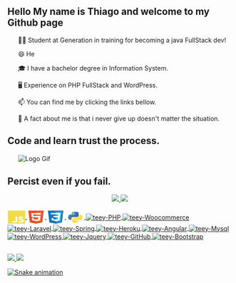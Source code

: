 ## Hello My name is Thiago and welcome to my Github page

<ul>

  👨‍💻 Student at Generation in training for becoming a java FullStack dev!

  😄 He

  🎓 I have a bachelor degree in Information System. 

  🖥️ Experience on PHP FullStack and WordPress.

  📫 You can find me by clicking the links bellow.

  📝 A fact about me is that i never give up doesn't matter the situation.
  
 
</ul>

## Code and learn trust the process.
<ul>
  <img src="https://github.com/teey-tech/teey-tech/blob/main/assets/@teey-tech.gif?raw=true" max-width="1000px" width="1000px" align="center" alt="Logo Gif"></img>
</ul>

## Percist even if you fail.
 <div align="center">
  <a href="https://github.com/teey-tech">
  <img height="150em" src="https://github-readme-stats.vercel.app/api?username=teey-tech&show_icons=true&theme=dracula&include_all_commits=true&count_private=true"/>
  <img height="150em" src="https://github-readme-stats.vercel.app/api/top-langs/?username=teey-tech&layout=compact&langs_count=7&theme=dracula"/>

  </div>
  <div style="display: inline_block"><br>
  <img  align="center" alt="teey-Js" height="30" width="40" src="https://raw.githubusercontent.com/devicons/devicon/master/icons/javascript/javascript-plain.svg">
  <img  align="center" alt="teey-HTML" height="30" width="40" src="https://raw.githubusercontent.com/devicons/devicon/master/icons/html5/html5-original.svg">
  <img  align="center" alt="teey-CSS" height="30" width="40" src="https://raw.githubusercontent.com/devicons/devicon/master/icons/css3/css3-original.svg">
  <img  align="center" alt="teey-Python" height="30" width="40" src="https://raw.githubusercontent.com/devicons/devicon/master/icons/python/python-original.svg">
  <img  align="center"  alt="teey-PHP"  height="30" width="40" src="https://cdn.jsdelivr.net/gh/devicons/devicon/icons/php/php-original.svg" />
  <img  align="center"  alt="teey-Woocommerce"  height="30" width="40" src="https://cdn.jsdelivr.net/gh/devicons/devicon/icons/woocommerce/woocommerce-original-wordmark.svg" />
  <img  align="center"  alt="teey-Laravel"  height="30" width="40" src="https://cdn.jsdelivr.net/gh/devicons/devicon/icons/laravel/laravel-plain-wordmark.svg" />
  <img  align="center"  alt="teey-Spring"  height="30" width="40" src="https://cdn.jsdelivr.net/gh/devicons/devicon/icons/spring/spring-original-wordmark.svg" />
  <img  align="center"  alt="teey-Heroku"  height="30" width="40" src="https://cdn.jsdelivr.net/gh/devicons/devicon/icons/heroku/heroku-plain-wordmark.svg" />
  <img  align="center"  alt="teey-Angular"  height="30" width="40" src="https://cdn.jsdelivr.net/gh/devicons/devicon/icons/angularjs/angularjs-original.svg" />
  <img  align="center"  alt="teey-Mysql"  height="30" width="40" src="https://cdn.jsdelivr.net/gh/devicons/devicon/icons/mysql/mysql-original-wordmark.svg" />
  <img  align="center"  alt="teey-WordPress"  height="30" width="40" src="https://cdn.jsdelivr.net/gh/devicons/devicon/icons/wordpress/wordpress-original.svg" />
  <img  align="center"  alt="teey-Jquery"  height="30" width="40" src="https://cdn.jsdelivr.net/gh/devicons/devicon/icons/jquery/jquery-original-wordmark.svg" />
  <img  align="center"  alt="teey-GitHub"  height="30" width="40" src="https://cdn.jsdelivr.net/gh/devicons/devicon/icons/github/github-original-wordmark.svg" />
  <img  align="center"  alt="teey-Bootstrap"  height="30" width="40"  src="https://cdn.jsdelivr.net/gh/devicons/devicon/icons/bootstrap/bootstrap-plain-wordmark.svg" />




</div>
    
   ##
    
  <div> 
   <a href="https://www.linkedin.com/in/thiago-batista-da-graca/" target="_blank"><img src="https://img.shields.io/badge/-LinkedIn-%230077B5?style=for-the-badge&logo=linkedin&logoColor=white" target="_blank"></a><a href=https://open.spotify.com/user/312q45wdr7u4mlojd4fzhcakllmi> <img src=https://img.shields.io/badge/Spotify-1ED760?&style=for-the-badge&logo=spotify&logoColor=white>

 ![Snake animation](https://github.com/teey-tech/teey-tech/blob/output/github-contribution-grid-snake.svg)
    
</div>
